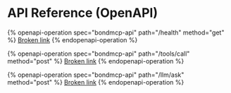 # API Reference (OpenAPI)

{% openapi-operation spec="bondmcp-api" path="/health" method="get" %}
[Broken link](broken-reference)
{% endopenapi-operation %}

{% openapi-operation spec="bondmcp-api" path="/tools/call" method="post" %}
[Broken link](broken-reference)
{% endopenapi-operation %}

{% openapi-operation spec="bondmcp-api" path="/llm/ask" method="post" %}
[Broken link](broken-reference)
{% endopenapi-operation %}
